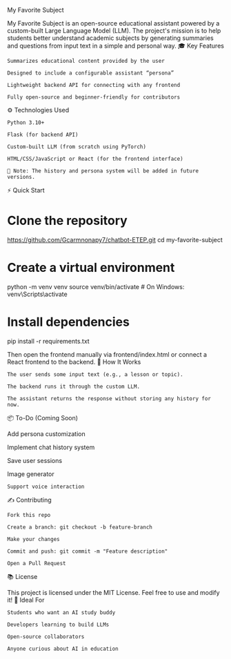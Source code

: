 My Favorite Subject

My Favorite Subject is an open-source educational assistant powered by a custom-built Large Language Model (LLM). The project's mission is to help students better understand academic subjects by generating summaries and questions from input text in a simple and personal way.
🎓 Key Features

    Summarizes educational content provided by the user

    Designed to include a configurable assistant “persona”

    Lightweight backend API for connecting with any frontend

    Fully open-source and beginner-friendly for contributors

⚙️ Technologies Used

    Python 3.10+

    Flask (for backend API)

    Custom-built LLM (from scratch using PyTorch)

    HTML/CSS/JavaScript or React (for the frontend interface)

    🔧 Note: The history and persona system will be added in future versions.

⚡ Quick Start

# Clone the repository
https://github.com/Gcarmnonapy7/chatbot-ETEP.git
cd my-favorite-subject

# Create a virtual environment
python -m venv venv
source venv/bin/activate  # On Windows: venv\Scripts\activate

# Install dependencies
pip install -r requirements.txt

Then open the frontend manually via frontend/index.html or connect a React frontend to the backend.
🧠 How It Works

    The user sends some input text (e.g., a lesson or topic).

    The backend runs it through the custom LLM.

    The assistant returns the response without storing any history for now.

📦 To-Do (Coming Soon)

Add persona customization

Implement chat history system

Save user sessions

Image generator 

    Support voice interaction

✍️ Contributing

    Fork this repo

    Create a branch: git checkout -b feature-branch

    Make your changes

    Commit and push: git commit -m "Feature description"

    Open a Pull Request

📚 License

This project is licensed under the MIT License. Feel free to use and modify it!
🌱 Ideal For

    Students who want an AI study buddy

    Developers learning to build LLMs

    Open-source collaborators

    Anyone curious about AI in education
